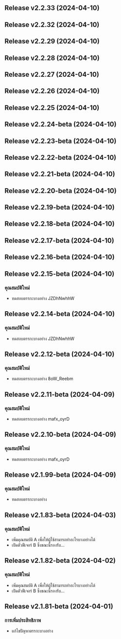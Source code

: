 ## Release v2.2.33 (2024-04-10)

## Release v2.2.32 (2024-04-10)

## Release v2.2.29 (2024-04-10)

## Release v2.2.28 (2024-04-10)

## Release v2.2.27 (2024-04-10)

## Release v2.2.26 (2024-04-10)

## Release v2.2.25 (2024-04-10)

## Release v2.2.24-beta (2024-04-10)

## Release v2.2.23-beta (2024-04-10)

## Release v2.2.22-beta (2024-04-10)

## Release v2.2.21-beta (2024-04-10)

## Release v2.2.20-beta (2024-04-10)

## Release v2.2.19-beta (2024-04-10)

## Release v2.2.18-beta (2024-04-10)

## Release v2.2.17-beta (2024-04-10)

## Release v2.2.16-beta (2024-04-10)

## Release v2.2.15-beta (2024-04-10)

### คุณสมบัติใหม่

- ทดสอบตรรกะบางอย่าง JZDhNwhhW

## Release v2.2.14-beta (2024-04-10)

### คุณสมบัติใหม่

- ทดสอบตรรกะบางอย่าง JZDhNwhhW

## Release v2.2.12-beta (2024-04-10)

### คุณสมบัติใหม่

- ทดสอบตรรกะบางอย่าง 8oW_Reebm

## Release v2.2.11-beta (2024-04-09)

### คุณสมบัติใหม่

- ทดสอบตรรกะบางอย่าง mafx_oyrD

## Release v2.2.10-beta (2024-04-09)

### คุณสมบัติใหม่

- ทดสอบตรรกะบางอย่าง mafx_oyrD

## Release v2.1.99-beta (2024-04-09)

### คุณสมบัติใหม่

- ทดสอบตรรกะบางอย่าง

## Release v2.1.83-beta (2024-04-03)

### คุณสมบัติใหม่

- เพิ่มคุณสมบัติ A เพื่อให้ผู้ใช้สามารถทำอะไรบางอย่างได้
- เปิดตัวฟีเจอร์ B ซึ่งขณะนี้รองรับ...

## Release v2.1.82-beta (2024-04-02)

### คุณสมบัติใหม่

- เพิ่มคุณสมบัติ A เพื่อให้ผู้ใช้สามารถทำอะไรบางอย่างได้
- เปิดตัวฟีเจอร์ B ซึ่งขณะนี้รองรับ...

## Release v2.1.81-beta (2024-04-01)

### การเพิ่มประสิทธิภาพ

- แก้ไขปัญหาตรรกะบางอย่าง
